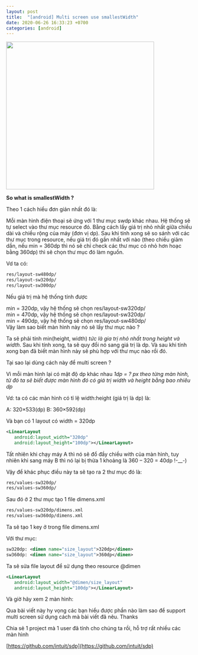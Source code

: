 ```yaml
---
layout: post
title:  "[android] Multi screen use smallestWidth"
date: 2020-06-26 16:33:23 +0700
categories: [android]
---
```



<img src="{{ site.url }}/static/img/posts/sdp_example.png" style="width: 400px;">


**So what is smallestWidth ?**


Theo 1 cách hiểu đơn giản nhất đó là:

Mỗi màn hình điện thoại sẽ ứng với 1 thư mục swdp khác nhau. Hệ thống sẽ tự select vào thư mục resource đó. Bằng cách lấy giá trị nhỏ nhất giữa chiều dài và chiều rộng của máy (đơn vị dp). Sau khi tính xong sẽ so sánh với các thư mục trong resource, nếu giá trị đó gần nhất với nào (theo chiều giảm dần, nếu min = 360dp thì nó sẽ chỉ check các thư mục có nhỏ hơn hoạc bằng 360dp) thì sẽ chọn thư mục đó làm nguồn.

Vd ta có:

``` xml
res/layout-sw480dp/
res/layout-sw320dp/
res/layout-sw300dp/
```

Nếu giá trị mà hệ thống tính được

min = 320dp, vậy hệ thống sẽ chọn res/layout-sw320dp/
<br/>
min = 470dp, vậy hệ thống sẽ chọn res/layout-sw320dp/
<br/>
min = 490dp, vậy hệ thống sẽ chọn res/layout-sw480dp/
<br/>
Vậy làm sao biết màn hình này nó sẽ lấy thư mục nào ?

Ta sẽ phải tính min(height, width) *tức là gia trị nhỏ nhất trong height và width*. Sau khi tính xong, ta sẽ quy đổi nó sang giá trị là dp. Và sau khi tính xong bạn đã biết màn hình này sẽ phù hợp với thư mục nào rồi đó.

Tại sao lại dùng cách này để multi screen ?

Vì mỗi màn hình lại có mật độ dp khác nhau *1dp = ? px theo từng màn hình, từ đó ta sẽ biết được màn hình đó có giá trị width và height bằng bao nhiêu dp*

Vd: ta có các màn hình có tỉ lệ width:height (giá trị là dp) là:

A: 320×533(dp)
B: 360×592(dp)

Và bạn có 1 layout có width = 320dp

``` xml
<LinearLayout
   android:layout_width="320dp"
   android:layout_height="100dp"></LinearLayout>
```

Tất nhiên khi chạy máy A thì nó sẽ đổ đầy chiều with của màn hình, tuy nhiên khi sang máy B thì nó lại bị thừa 1 khoảng là 360 – 320 = 40dp !-__-)

Vậy để khác phục điều này ta sẽ tạo ra 2 thư mục đó là:

``` xml
res/values-sw320dp/
res/values-sw360dp/
```

Sau đó ở 2 thư mục tạo 1 file dimens.xml

``` xml
res/values-sw320dp/dimens.xml
res/values-sw360dp/dimens.xml
```

Ta sẽ tạo 1 key ở trong file dimens.xml

Với thư mục:

``` xml
sw320dp: <dimen name="size_layout">320dp</dimen>
sw360dp: <dimen name="size_layout">360dp</dimen>
```

Ta sẽ sửa file layout để sử dụng theo resource @dimen

``` xml
<LinearLayout
   android:layout_width="@dimen/size_layout"
   android:layout_height="100dp"></LinearLayout>
```

Và giờ hãy xem 2 màn hình:

Qua bài viết này hy vọng các bạn hiểu được phần nào làm sao để support multi screen sử dụng cách mà bài viết đã nêu. Thanks

Chia sẻ 1 project mà 1 user đã tính cho chúng ta rồi, hỗ trợ rất nhiều các màn hình

[https://github.com/intuit/sdp](https://github.com/intuit/sdp)
